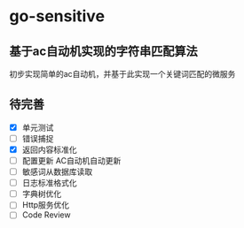 # go-sensitive
## 基于ac自动机实现的字符串匹配算法
初步实现简单的ac自动机，并基于此实现一个关键词匹配的微服务

## 待完善
-[x] 单元测试 
-[ ] 错误捕捉 
-[x] 返回内容标准化
-[ ] 配置更新 AC自动机自动更新
-[ ] 敏感词从数据库读取
-[ ] 日志标准格式化
-[ ] 字典树优化
-[ ] Http服务优化
-[ ] Code Review